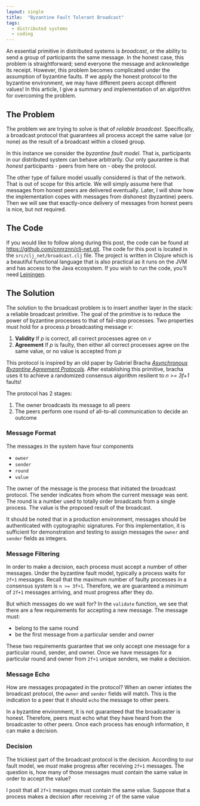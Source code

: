 ```yaml
---
layout: single
title:  "Byzantine Fault Tolerant Broadcast"
tags:
  - distributed systems
  - coding
---
```


An essential primitive in distributed systems is _broadcast_, or the ability to send a group of participants the same message.
In the honest case, this problem is straightforward; send everyone the message and acknowledge its receipt.
However, this problem becomes complicated under the assumption of byzantine faults.
If we apply the honest protocol to the byzantine environment, we may have different peers accept different values!
In this article, I give a summary and implementation of an algorithm for overcoming the problem.

## The Problem
The problem we are trying to solve is that of _reliable broadcast_.
Specifically, a broadcast protocol that guarantees all process accept the same value (or none) as the result of a broadcast within a closed group.

In this instance we consider the _byzantine fault model_.
That is, participants in our distributed system can behave arbitrarily.
Our only gaurantee is that _honest_ participants - peers from here on - obey the protocol.

The other type of failure model usually considered is that of the network.
That is out of scope for this article.
We will simply assume here that messages from honest peers are delivered eventually.
Later, I will show how the implementation copes with messages from dishonest (byzantine) peers.
Then we will see that exactly-once delivery of messages from honest peers is nice, but not required.

## The Code
If you would like to follow along during this post, the code can be found at https://github.com/cnnrznn/clj-net.git.
The code for this post is located in the `src/clj_net/broadcast.clj` file.
The project is written in Clojure which is a beautiful functional language that is also practical as it runs on the JVM and has access to the Java ecosystem.
If you wish to run the code, you'll need [Leiningen](https://leiningen.org/).

## The Solution
The solution to the broadcast problem is to insert another layer in the stack: a reliable broadcast primitive.
The goal of the primitive is to reduce the power of byzantine processes to that of fail-stop processes.
Two properties must hold for a process _p_ broadcasting message *v*:

1. **Validity** If *p* is correct, all correct processes agree on *v*
2. **Agreement** If *p* is faulty, then either all correct processes agree on the same value, or no value is accepted from *p*

This protocol is inspired by an old paper by Gabriel Bracha _[Asynchronous Byzantine Agreement Protocols](https://core.ac.uk/download/pdf/82523202.pdf)_.
After establishing this primitive, bracha uses it to achieve a randomized consensus algorithm resilient to *n >= 3f+1* faults!

The protocol has 2 stages:
1. The owner broadcasts its message to all peers
2. The peers perform one round of all-to-all communication to decide an outcome

### Message Format
The messages in the system have four components
* `owner`
* `sender`
* `round`
* `value`

The owner of the message is the process that initiated the broadcast protocol.
The sender indicates from whom the current message was sent.
The round is a number used to totally order broadcasts from a single process.
The value is the proposed result of the broadcast.

It should be noted that in a production environment, messages should be authenticated with cyptographic signatures.
For this implementation, it is sufficient for demonstration and testing to assign messages the `owner` and `sender` fields as integers.

### Message Filtering
In order to make a decision, each process must accept a number of other messages.
Under the byzantine fault model, typically a process waits for `2f+1` messages.
Recall that the maximum number of faulty processes in a consensus system is `n >= 3f+1`.
Therefore, we are guaranteed a _minimum_ of `2f+1` messages arriving, and must progress after they do.

But which messages do we wait for?
In the `validate` function, we see that there are a few requirements for accepting a new message.
The message must:
* belong to the same round
* be the first message from a particular sender and owner

These two requirements guarantee that we only accept one message for a particular round, sender, and owner.
Once we have messages for a particular round and owner from `2f+1` unique senders, we make a decision.

### Message Echo
How are messages propagated in the protocol?
When an owner intiates the broadcast protocol, the `owner` and `sender` fields will match.
This is the indication to a peer that it should `echo` the message to other peers.

In a byzantine environment, it is not guaranteed that the broadcaster is honest.
Therefore, peers must echo what they have heard from the broadcaster to other peers.
Once each process has enough information, it can make a decision.

### Decision
The trickiest part of the broadcast protocol is the decision.
According to our fault model, we _must_ make progress after receiving `2f+1` messages.
The question is, how many of those messages must contain the same value in order to accept the value?

I posit that all `2f+1` messages must contain the same value.
Suppose that a process makes a decision after receiving `2f` of the same value
